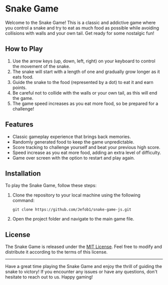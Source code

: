 # Snake Game

Welcome to the Snake Game! This is a classic and addictive game where you control a snake and try to eat as much food as possible while avoiding collisions with walls and your own tail. Get ready for some nostalgic fun!

## How to Play

1. Use the arrow keys (up, down, left, right) on your keyboard to control the movement of the snake.
2. The snake will start with a length of one and gradually grow longer as it eats food.
3. Guide the snake to the food (represented by a dot) to eat it and earn points.
4. Be careful not to collide with the walls or your own tail, as this will end the game.
5. The game speed increases as you eat more food, so be prepared for a challenge!

## Features

- Classic gameplay experience that brings back memories.
- Randomly generated food to keep the game unpredictable.
- Score tracking to challenge yourself and beat your previous high score.
- Speed increase as you eat more food, adding an extra level of difficulty.
- Game over screen with the option to restart and play again.

## Installation

To play the Snake Game, follow these steps:

1. Clone the repository to your local machine using the following command:
   ```
   git clone https://github.com/Jefob1/snake-game-js.git
   ```

2. Open the project folder and navigate to the main game file.


## License

The Snake Game is released under the [MIT License](https://opensource.org/licenses/MIT). Feel free to modify and distribute it according to the terms of this license.

---

Have a great time playing the Snake Game and enjoy the thrill of guiding the snake to victory! If you encounter any issues or have any questions, don't hesitate to reach out to us. Happy gaming!
